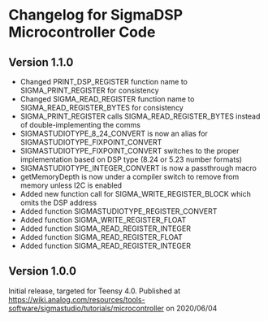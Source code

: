 # Changelog for SigmaDSP Microcontroller Code

## Version 1.1.0
- Changed PRINT_DSP_REGISTER function name to SIGMA_PRINT_REGISTER for consistency
- Changed SIGMA_READ_REGISTER function name to SIGMA_READ_REGISTER_BYTES for consistency
- SIGMA_PRINT_REGISTER calls SIGMA_READ_REGISTER_BYTES instead of double-implementing the comms
- SIGMASTUDIOTYPE_8_24_CONVERT is now an alias for SIGMASTUDIOTYPE_FIXPOINT_CONVERT
- SIGMASTUDIOTYPE_FIXPOINT_CONVERT switches to the proper implementation based on DSP type (8.24 or 5.23 number formats)
- SIGMASTUDIOTYPE_INTEGER_CONVERT is now a passthrough macro
- getMemoryDepth is now under a compiler switch to remove from memory unless I2C is enabled
- Added new function call for SIGMA_WRITE_REGISTER_BLOCK which omits the DSP address
- Added function SIGMASTUDIOTYPE_REGISTER_CONVERT
- Added function SIGMA_WRITE_REGISTER_FLOAT
- Added function SIGMA_READ_REGISTER_INTEGER
- Added function SIGMA_READ_REGISTER_FLOAT
- Added function SIGMA_READ_REGISTER_INTEGER


## Version 1.0.0
Initial release, targeted for Teensy 4.0. Published at
https://wiki.analog.com/resources/tools-software/sigmastudio/tutorials/microcontroller
on 2020/06/04